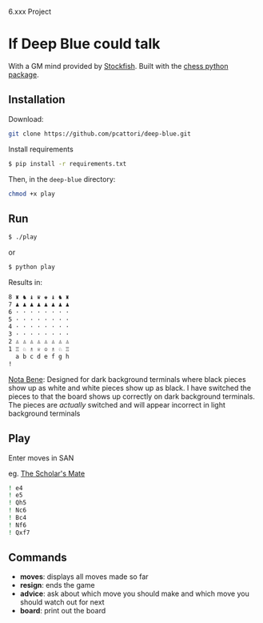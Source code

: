 6.xxx Project

If Deep Blue could talk
=======================

With a GM mind provided by [Stockfish][stockfish].
Built with the [chess python package][python-chess].

Installation
------------
Download:
```bash
git clone https://github.com/pcattori/deep-blue.git
```

Install requirements
```bash
$ pip install -r requirements.txt
```

Then, in the `deep-blue` directory:

```bash
chmod +x play
```

Run
---
```bash
$ ./play
```
or
```bash
$ python play
```

Results in:
```bash
8 ♜ ♞ ♝ ♛ ♚ ♝ ♞ ♜ 
7 ♟ ♟ ♟ ♟ ♟ ♟ ♟ ♟ 
6 · · · · · · · · 
5 · · · · · · · · 
4 · · · · · · · · 
3 · · · · · · · · 
2 ♙ ♙ ♙ ♙ ♙ ♙ ♙ ♙ 
1 ♖ ♘ ♗ ♕ ♔ ♗ ♘ ♖ 
  a b c d e f g h
!
```
[Nota Bene][nb]: Designed for dark background terminals where black pieces show up as white and white pieces show up as black. I have switched the pieces to that the board shows up correctly on dark background terminals. The pieces are *actually* switched and will appear incorrect in light background terminals

Play
----
Enter moves in SAN

eg. [The Scholar's Mate][scholars mate]
```bash
! e4
! e5
! Qh5
! Nc6
! Bc4
! Nf6
! Qxf7
```

Commands
--------
- **moves**: displays all moves made so far
- **resign**: ends the game
- **advice**: ask about which move you should make and which move you should watch out for next
- **board**: print out the board

[HEAD]: footnote

[stockfish]: http://stockfishchess.org/
[python-chess]: https://github.com/niklasf/python-chess
[nb]: http://en.wikipedia.org/wiki/Nota_bene
[scholars mate]: http://en.wikipedia.org/wiki/Scholar%27s_mate
